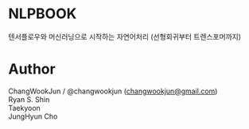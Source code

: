 # NLPBOOK

텐서플로우와 머신러닝으로 시작하는 자연어처리
(선형회귀부터 트렌스포머까지)

# Author
ChangWookJun / @changwookjun (changwookjun@gmail.com)  
Ryan S. Shin  
Taekyoon  
JungHyun Cho  
